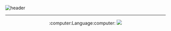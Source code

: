 ![header](https://capsule-render.vercel.app/api?height=300&text=Welcome&&fontSize=80&&animation=fadeIn&&type=waving&color=gradient&section=header&desc=Kkubuck's_github&fontAlignY=40)
  
  
---
<div align="center">
  :computer:Language:computer:
  
  <img src="https://img.shields.io/badge/Python-3776AB?style=for-the-badge&logo=Python&logoColor=white"> 
  
  
</div>
